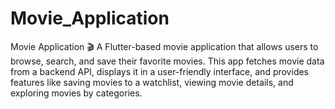 # Movie_Application
Movie Application 🎬 A Flutter-based movie application that allows users to browse, search, and save their favorite movies. This app fetches movie data from a backend API, displays it in a user-friendly interface, and provides features like saving movies to a watchlist, viewing movie details, and exploring movies by categories. 
